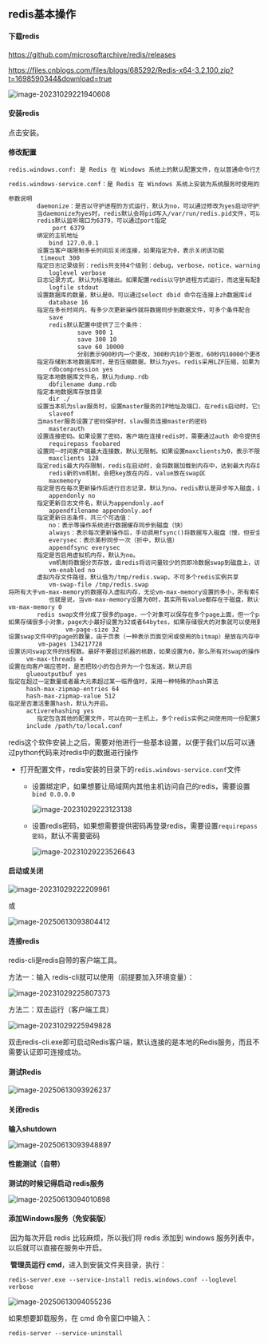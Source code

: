 ## redis基本操作

#### 下载redis

https://github.com/microsoftarchive/redis/releases

https://files.cnblogs.com/files/blogs/685292/Redis-x64-3.2.100.zip?t=1698590344&download=true

![image-20231029221940608](imge/Redis安装.assets/image-20231029221940608.png)

#### 安装redis

点击安装。

#### 修改配置

```tex
redis.windows.conf: 是 Redis 在 Windows 系统上的默认配置文件，在以普通命令行方式启动 Redis 时会使用这个配置文件。该文件中的配置项通常是用于指定 Redis 服务器的监听地址、端口号、数据文件存储路径等。

redis.windows-service.conf：是 Redis 在 Windows 系统上安装为系统服务时使用的配置文件。在以 Windows 服务的方式启动 Redis 时会使用该配置文件。该文件中的配置通常需要指定 Redis 服务的名称、描述和执行路径等。

参数说明
        daemonize：是否以守护进程的方式运行，默认为no，可以通过修改为yes启动守护进程
        当daemonize为yes时，redis默认会将pid写入/var/run/redis.pid文件，可以通过pidfile指定pidfile /var/run/redis.pin
        redis默认监听端口为6379，可以通过port指定
　　         port 6379
        绑定的主机地址
　　        bind 127.0.0.1
        设置当客户端限制多长时间后关闭连接，如果指定为0，表示关闭该功能
　　　    timeout 300
        指定日志记录级别：redis共支持4个级别：debug，verbose，notice，warning 默认为notice
　　        loglevel verbose
        日志记录方式，默认为标准输出。如果配置redis以守护进程方式运行，而这里有配置为日志记录方式为标准输出，则日志将会发送给/dev/null
　　        logfile stdout
        设置数据库的数量，默认是0，可以通过select dbid 命令在连接上zh数据库id
　　        database 16
        指定在多长时间内，有多少次更新操作就将数据同步到数据文件，可多个条件配合
　　        save
　　        redis默认配置中提供了三个条件：
　　                save 900 1
　　                save 300 10
　　                save 60 10000
　　                分别表示900秒内一个更改，300秒内10个更改，60秒内10000个更改
        指定存储到本地数据库时，是否压缩数据，默认为yes。redis采用LZF压缩，如果为了节省CPU时间，可以关闭该压缩，但是会导致数据库文件变得巨大。
　　        rdbcompression yes
        指定本地数据库文件名，默认为dump.rdb
　　        dbfilename dump.rdb
        指定本地数据库存放目录
　　        dir ./
        设置当本机为slav服务时，设置master服务的IP地址及端口，在redis启动时，它会自动从master进行数据同步
　　        slaveof
        当master服务设置了密码保护时，slav服务连接master的密码
　　        masterauth
        设置连接密码。如果设置了密码，客户端在连接redis时，需要通过auth 命令提供密码，默认关闭。
　　        requirepass foobared
        设置同一时间客户端最大连接数，默认无限制。如果设置maxclients为0，表示不限制。
　　        maxclients 128
        指定redis最大内存限制，redis在启动时，会将数据加载到内存中，达到最大内存后，redis会先尝试清除已到期或即将到期的key，清除后，若内存还是不足，将无法再写入，但仍可读取。
　　        redis新的vm机制，会把key放在内存，value放在swap区
　　        maxmemory
        指定是否在每次更新操作后进行日志记录，默认为no。redis默认是异步写入磁盘，如果未开启，可能会导致断点时部分一段时间内的数据丢失，因为redis本身同步数据是按照上面save条件来同步的，所有数据会在一段时间内只存在于内存中。
　　        appendonly no
        指定更新日志文件名，默认为appendonly.aof
　　        appendfilename appendonly.aof
        指定更新日志条件，共三个可选值：
　　        no：表示等操作系统进行数据缓存同步到磁盘（快）
　　        always：表示每次更新操作后，手动调用fsync()将数据写入磁盘（慢，但安全）
　　        everysec：表示美秒同步一次（折中，默认值）
　　        appendfsync everysec
        指定是否启用虚拟机内存，默认为no。
　　        vm机制将数据分页存放，由redis将访问量较少的页即冷数据swap到磁盘上，访问多的页由磁盘自动换出到内存中。
　　        vm-enabled no
        虚拟内存文件路径，默认值为/tmp/redis.swap，不可多个redis实例共享
　　        vm-swap-file /tmp/redis.swap
将所有大于vm-max-memory的数据存入虚拟内存，无论vm-max-memory设置的多小，所有索引数据都是内存存储的（redis的索引数据，就是keys）。
　　        也就是说，当vm-max-memory设置为0时，其实所有value都存在于磁盘，默认值为0
vm-max-memory 0
        redis swap文件分成了很多的page，一个对象可以保存在多个page上面，但一个page不能被多个对象共享，vm-page-size是要根据存储的数据大小来设定的。
如果存储很多小对象，page大小最好设置为32或者64bytes，如果存储很大的对象就可以使用更大的page，如果不确定，可以直接使用默认值即可
                vm-page-size 32
设置swap文件中的page的数量，由于页表（一种表示页面空闲或使用的bitmap）是放在内存中的，在磁盘中每8个page将消耗1byte的内存。
　　     vm-pages 134217728
设置访问swap文件的线程数。最好不要超过机器的核数，如果设置为0，那么所有对swap的操作都是串行的。可能会造成比较长时间的延迟。默认值为4
　　　vm-max-threads 4
设置在向客户端应答时，是否把较小的包合并为一个包发送，默认开启
　　　glueoutputbuf yes
指定在超过一定数量或者最大元素超过某一临界值时，采用一种特殊的hash算法
　　　hash-max-zipmap-entries 64
　　　hash-max-zipmap-value 512
指定是否激活重置hash，默认为开启。
　　　activerehashing yes
        指定包含其他的配置文件，可以在同一主机上，多个redis实例之间使用同一份配置文件。而同时各个实例又拥有各自特定的配置文件。
　　　include /path/to/local.conf
```



redis这个软件安装上之后，需要对他进行一些基本设置，以便于我们以后可以通过python代码来对redis中的数据进行操作

- 打开配置文件，redis安装的目录下的`redis.windows-service.conf`文件

  - 设置绑定IP，如果想要让局域网内其他主机访问自己的redis，需要设置`bind 0.0.0.0`

    ![image-20231029223123138](imge/Redis安装.assets/image-20231029223123138.png)

  - 设置redis密码，如果想需要提供密码再登录redis，需要设置`requirepass 密码`，默认不需要密码

    ![image-20231029223526643](imge/Redis安装.assets/image-20231029223526643.png)

    

#### 启动或关闭

![image-20231029222209961](imge/Redis安装.assets/image-20231029222209961.png)

或

![image-20250613093804412](imge/Redis安装.assets/image-20250613093804412.png)

#### 连接redis

redis-cli是redis自带的客户端工具。

方法一：输入 redis-cli就可以使用（前提要加入环境变量）：

![image-20231029225807373](imge/Redis基本操作.assets/image-20231029225807373.png)

方法二：双击运行（客户端工具）

![image-20231029225949828](imge/Redis基本操作.assets/image-20231029225949828.png)

双击redis-cli.exe即可启动Redis客户端，默认连接的是本地的Redis服务，而且不需要认证即可连接成功。

#### 测试Redis

![image-20250613093926237](imge/Redis安装.assets/image-20250613093926237.png)

#### 关闭redis

**输入shutdown**

![image-20250613093948897](imge/Redis安装.assets/image-20250613093948897.png)

#### 性能测试（自带）

**测试的时候记得启动 redis服务**

![image-20250613094010898](imge/Redis安装.assets/image-20250613094010898.png)

#### 添加Windows服务（免安装版）

​    因为每次开启 redis 比较麻烦，所以我们将 redis 添加到 windows 服务列表中，以后就可以直接在服务中开启。

​    **管理员运行 cmd**，进入到安装文件夹目录，执行：

```
redis-server.exe --service-install redis.windows.conf --loglevel verbose
```

![image-20250613094055236](imge/Redis安装.assets/image-20250613094055236.png)

如果想要卸载服务，在 cmd 命令窗口中输入：

```
redis-server --service-uninstall
```
